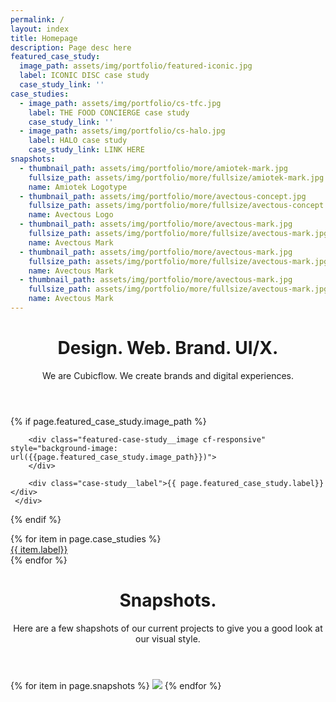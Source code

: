```yaml
---
permalink: /
layout: index
title: Homepage
description: Page desc here
featured_case_study:
  image_path: assets/img/portfolio/featured-iconic.jpg
  label: ICONIC DISC case study
  case_study_link: ''
case_studies:
  - image_path: assets/img/portfolio/cs-tfc.jpg
    label: THE FOOD CONCIERGE case study
    case_study_link: ''
  - image_path: assets/img/portfolio/cs-halo.jpg
    label: HALO case study
    case_study_link: LINK HERE
snapshots:
  - thumbnail_path: assets/img/portfolio/more/amiotek-mark.jpg
    fullsize_path: assets/img/portfolio/more/fullsize/amiotek-mark.jpg
    name: Amiotek Logotype
  - thumbnail_path: assets/img/portfolio/more/avectous-concept.jpg
    fullsize_path: assets/img/portfolio/more/fullsize/avectous-concept.jpg
    name: Avectous Logo
  - thumbnail_path: assets/img/portfolio/more/avectous-mark.jpg
    fullsize_path: assets/img/portfolio/more/fullsize/avectous-mark.jpg
    name: Avectous Mark
  - thumbnail_path: assets/img/portfolio/more/avectous-mark.jpg
    fullsize_path: assets/img/portfolio/more/fullsize/avectous-mark.jpg
    name: Avectous Mark
  - thumbnail_path: assets/img/portfolio/more/avectous-mark.jpg
    fullsize_path: assets/img/portfolio/more/fullsize/avectous-mark.jpg
    name: Avectous Mark
---
```


<main>

   <header class="header header--dark">
      <h1>Design. Web. Brand. UI/X.</h1>
      <span class="subheading">
         We are Cubicflow. We create brands and digital experiences.
      </span>
   </header>
   
   {% if page.featured_case_study.image_path %}
     <div class="featured-case-study">

        <div class="featured-case-study__image cf-responsive" style="background-image: url({{page.featured_case_study.image_path}})">
        </div>

        <div class="case-study__label">{{ page.featured_case_study.label}}</div>
     </div>
   {% endif %}
   
   
   <div class="case-study-grid">
     {% for item in page.case_studies %}
        <a href="{{item.case_study_link}}" class="case-study cf-responsive" style="background-image: url({{item.image_path}})">
           <div class="case-study__label">{{ item.label}}</div>
        </a>
     {% endfor %}
   </div>
   
   
   
   <header class="header header--dark">
      <h1>Snapshots.</h1>
      <span class="subheading">
         Here are a few shapshots of our current projects to give you a good look at our visual style.
      </span>
   </header>
   
   <div class="shapshots-grid">
     {% for item in page.snapshots %}
        <a class="shapshots-grid__snapshot">
           <img src="{{item.thumbnail_path}}">
        </a>
     {% endfor %}
   </div>

</main>